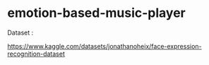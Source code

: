 # emotion-based-music-player

Dataset : 

https://www.kaggle.com/datasets/jonathanoheix/face-expression-recognition-dataset
